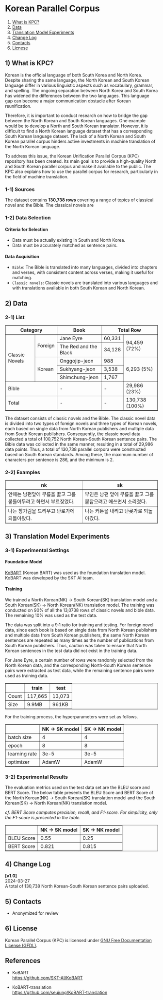 # Korean Parallel Corpus
1) [What is KPC?](#one)   
2) [Data](#two)   
3) [Translation Model Experiments](#three)   
4) [Change Log](#four)   
5) [Contacts](#five)
6) [Licnese](#six)

<a name="one"></a>
## **1) What is KPC?**

Korean is the official language of both South Korea and North Korea. Despite sharing the same language, the North Korean and South Korean language differ in various linguistic aspects such as vocabulary, grammar, and spelling. The ongoing separation between North Korea and South Korea has widened the differences between the two languages. This language gap can become a major communication obstacle after Korean reunification. 

Therefore, it is important to conduct research on how to bridge the gap between the North Korean and South Korean languages. One example would be to develop a North and South Korean translator. However, it is difficult to find a North Korean language dataset that has a corresponding South Korean language dataset. The lack of a North Korean and South Korean parallel corpus hinders active investments in machine translation of the North Korean language. 

To address this issue, the Korean Unification Parallel Corpus (KPC) repository has been created. Its main goal is to provide a high-quality North and South Korean parallel corpus and make it available to the public. The KPC also explains how to use the parallel corpus for research, particularly in the field of machine translation. 

### **1-1) Sources**

The dataset contains **130,738 rows** covering a range of topics of classical novel and the Bible. The classical novels are

### **1-2) Data Selection**
#### **Criteria for Selection**
- Data must be actually existing in South and North Korea.
- Data must be accurately matched as sentence pairs.

#### **Data Acquisition**
- `Bible`: The Bible is translated into many languages, divided into chapters and verses, with consistent content across verses, making it useful for matching.
- `Classic novels`: Classic novels are translated into various languages and with translations available in both South Korean and North Korean.

<a name="two"></a>
## **2) Data**
### **2-1) List**

<table border="1" width="80%">
  <tr>
    <th colspan="2">Category</th>
    <th>Book</th>
    <th colspan="2">Total Row</th>
  </tr>
  <tr>
    <td rowspan="5">Classic Novels</td>
    <td rowspan="2">Foreign</td>
    <td>Jane Eyre</td>
    <td>60,331</td>
    <td rowspan="2">94,459 (72%)</td>
  </tr>
  <tr>
    <td>The Red and the Black</td>
    <td>34,128</td>
  </tr>
  <tr>
    <td rowspan="3">Korean</td>
    <td>Onggojip-jeon</td>
    <td>988</td>
    <td rowspan="3">6,293 (5%)</td>
  </tr>
  <tr>
    <td>Sukhyang-jeon</td>
    <td>3,538</td>
  </tr>
  <tr>
    <td>Shimchung-jeon</td>
    <td>1,767</td>
  </tr>
  <tr>
    <td colspan="2">Bible</td>
    <td>-</td>
    <td>-</td>
    <td>29,986 (23%)</td>
  </tr>
    <td colspan="2">Total</td>
    <td>-</td>
    <td>-</td>
    <td>130,738 (100%)</td>
  </tr>
</table>

The dataset consists of classic novels and the Bible. The classic novel data is divided into two types of foreign novels and three types of Korean novels, each based on single data from North Korean publishers and multiple data from South Korean publishers. Consequently, the classic novel data collected a total of 100,752 North Korean-South Korean sentence pairs. The Bible data was collected in the same manner, resulting in a total of 29,986 data points. Thus, a total of 130,738 parallel corpora were constructed based on South Korean standards. Among these, the maximum number of characters per sentence is 286, and the minimum is 2.

### **2-2) Examples**
<table border="1">
  <tr>
    <th>nk</th>
    <th>sk</th>
  </tr>
  <tr>
    <td>안해는 남편앞에 무릎을 꿇고 그를 붙들어두려고 하면서 부르짖었다.
    </td>
    <td>부인은 남편 앞에 무릎을 꿇고 그를 붙잡으려고 애쓰면서 소리쳤다.
    </td>
  </tr>
  <tr>
    <td>나는 창가림을 드리우고 난로가에 되돌아왔다.
    </td>
    <td>나는 커튼을 내리고 난롯가로 되돌아갔다.
    </td>
  </tr>
</table>

<a name="three"></a>
## **3) Translation Model Experiments**
### **3-1) Experimental Settings**
#### **Foundation Model**
[KoBART](https://github.com/seujung/KoBART-translation) (Korean BART) was used as the foundation translation model. KoBART was developed by the SKT AI team.

#### **Training**
We trained a North Korean(NK) → South Korean(SK)  translation model and a South Korean(SK) → North Korean(NK) translation model. The training was conducted on 90% of all the 13,0738 rows of classic novels and bible data. The remaining 10% was used as the test data. 

The data was split into a 9:1 ratio for training and testing. For foreign novel data, since each book is based on single data from North Korean publishers and multiple data from South Korean publishers, the same North Korean sentences are repeated as many times as the number of publications from South Korean publishers. Thus, caution was taken to ensure that North Korean sentences in the test data did not exist in the training data. 

For Jane Eyre, a certain number of rows were randomly selected from the North Korean data, and the corresponding North-South Korean sentence pairs were extracted as test data, while the remaining sentence pairs were used as training data.

<table border="1">
  <tr>
    <th></th>
    <th>train</th>
    <th>test</th>
  </tr>
  <tr>
    <td>Count</td>
    <td>117,665</td>
    <td>13,073</td>
  </tr>
  <tr>
    <td>Size</td>
    <td>9.9MB</td>
    <td>961KB</td>
</table>

For the training process, the hyperparameters were set as follows. 

<table border="1">
  <tr>
    <th></th>
    <th>NK → SK model</th>
    <th>SK → NK model</th>
  </tr>
  <tr>
    <td>batch size</td>
    <td>4</td>
    <td>4</td>
  </tr>
  <tr>
    <td>epoch</td>
    <td>8</td>
    <td>8</td>
  </tr>
  <tr>
    <td>learning rate</td>
    <td>3e-5</td>
    <td>3e-5</td>
  </tr>
  <tr>
    <td>optimizer</td>
    <td>AdamW</td>
    <td>AdamW</td>
  </tr>
</table>

### **3-2) Experimental Results**
The evaluation metrics used on the test data set are the BLEU score and BERT Score. The below table presents the BLEU Score and BERT Score of the North Korean(NK) → South Korean(SK) translation model and the South Korean(SK) → North Korean(NK) translation model.

*cf. BERT Score computes precision, recall, and F1-score. For simplicity, only the F1-score is presented in the table.*

<table border="1">
  <tr>
    <th></th>
    <th>NK → SK model</th>
    <th>SK → NK model</th>
  </tr>
  <tr>
    <td>BLEU Score</td>
    <td>0.55</td>
    <td>0.25</td>
  </tr>
  <tr>
    <td>BERT Score</td>
    <td>0.821</td>
    <td>0.815</td>
  </tr>

</table>


<a name="four"></a>
## 4) Change Log
**[v1.0]**\
2024-03-27\
A total of 130,738 North Korean-South Korean sentence pairs uploaded.

<a name="five"></a>
## 5) Contacts
- Anonymized for review

<a name="six"></a>
## 6) License
Korean Parallel Corpus (KPC) is licensed under [GNU Free Documentation License (GFDL)](https://www.gnu.org/licenses/fdl-1.3.html).

## References
- KoBART\
https://github.com/SKT-AI/KoBART

- KoBART-translation\
https://github.com/seujung/KoBART-translation
